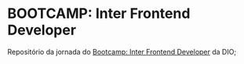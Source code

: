 # BOOTCAMP: Inter Frontend Developer

Repositório da jornada do [Bootcamp: Inter Frontend Developer](https://web.dio.me/track/inter-frontend-developer?tab=path) da DIO;

